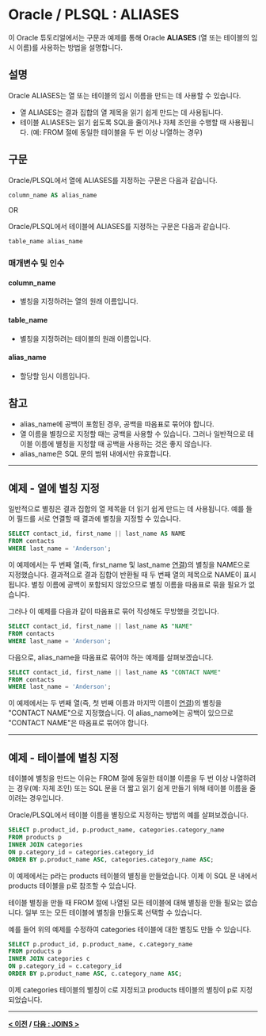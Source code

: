 # Oracle / PLSQL : ALIASES

이 Oracle 튜토리얼에서는 구문과 예제를 통해 Oracle **ALIASES** (열 또는 테이블의 임시 이름)를 사용하는 방법을 설명합니다.

## 설명
Oracle ALIASES는 열 또는 테이블의 임시 이름을 만드는 데 사용할 수 있습니다.

- 열 ALIASES는 결과 집합의 열 제목을 읽기 쉽게 만드는 데 사용됩니다.
- 테이블 ALIASES는 읽기 쉽도록 SQL을 줄이거나 자체 조인을 수행할 때 사용됩니다. (예: FROM 절에 동일한 테이블을 두 번 이상 나열하는 경우)

## 구문
Oracle/PLSQL에서 열에 ALIASES를 지정하는 구문은 다음과 같습니다.
```SQL
column_name AS alias_name
```
OR

Oracle/PLSQL에서 테이블에 ALIASES를 지정하는 구문은 다음과 같습니다.
```SQL
table_name alias_name
```
### 매개변수 및 인수
#### **column_name**
- 별칭을 지정하려는 열의 원래 이름입니다.
#### **table_name**
- 별칭을 지정하려는 테이블의 원래 이름입니다.
#### **alias_name**
- 할당할 임시 이름입니다.

## 참고
- alias_name에 공백이 포함된 경우, 공백을 따옴표로 묶어야 합니다.
- 열 이름을 별칭으로 지정할 때는 공백을 사용할 수 있습니다. 그러나 일반적으로 테이블 이름에 별칭을 지정할 때 공백을 사용하는 것은 좋지 않습니다.
- alias_name은 SQL 문의 범위 내에서만 유효합니다.

---
## 예제 - 열에 별칭 지정
일반적으로 별칭은 결과 집합의 열 제목을 더 읽기 쉽게 만드는 데 사용됩니다. 예를 들어 필드를 서로 연결할 때 결과에 별칭을 지정할 수 있습니다.
```SQL
SELECT contact_id, first_name || last_name AS NAME
FROM contacts
WHERE last_name = 'Anderson';
```
이 예제에서는 두 번째 열(즉, first_name 및 last_name [연결](CONCAT2.md))의 별칭을 NAME으로 지정했습니다. 결과적으로 결과 집합이 반환될 때 두 번째 열의 제목으로 NAME이 표시됩니다. 별칭 이름에 공백이 포함되지 않았으므로 별칭 이름을 따옴표로 묶을 필요가 없습니다.

그러나 이 예제를 다음과 같이 따옴표로 묶어 작성해도 무방했을 것입니다.
```SQL
SELECT contact_id, first_name || last_name AS "NAME"
FROM contacts
WHERE last_name = 'Anderson';
```
다음으로, alias_name을 따옴표로 묶어야 하는 예제를 살펴보겠습니다.
```SQL
SELECT contact_id, first_name || last_name AS "CONTACT NAME"
FROM contacts
WHERE last_name = 'Anderson';
```
이 예제에서는 두 번째 열(즉, 첫 번째 이름과 마지막 이름이 [연결](CONCAT2.md))의 별칭을 "CONTACT NAME"으로 지정했습니다. 이 alias_name에는 공백이 있으므로 "CONTACT NAME"은 따옴표로 묶어야 합니다.

---
## 예제 - 테이블에 별칭 지정
테이블에 별칭을 만드는 이유는 FROM 절에 동일한 테이블 이름을 두 번 이상 나열하려는 경우(예: 자체 조인) 또는 SQL 문을 더 짧고 읽기 쉽게 만들기 위해 테이블 이름을 줄이려는 경우입니다.

Oracle/PLSQL에서 테이블 이름을 별칭으로 지정하는 방법의 예를 살펴보겠습니다.
```SQL
SELECT p.product_id, p.product_name, categories.category_name
FROM products p
INNER JOIN categories
ON p.category_id = categories.category_id
ORDER BY p.product_name ASC, categories.category_name ASC;
```
이 예제에서는 p라는 products 테이블의 별칭을 만들었습니다. 이제 이 SQL 문 내에서 products 테이블을 p로 참조할 수 있습니다.

테이블 별칭을 만들 때 FROM 절에 나열된 모든 테이블에 대해 별칭을 만들 필요는 없습니다. 일부 또는 모든 테이블에 별칭을 만들도록 선택할 수 있습니다.

예를 들어 위의 예제를 수정하여 categories 테이블에 대한 별칭도 만들 수 있습니다.
```SQL
SELECT p.product_id, p.product_name, c.category_name
FROM products p
INNER JOIN categories c
ON p.category_id = c.category_id
ORDER BY p.product_name ASC, c.category_name ASC;
```
이제 categories 테이블의 별칭이 c로 지정되고 products 테이블의 별칭이 p로 지정되었습니다.

---
**[< 이전](NOT.md) / [다음 : JOINS >](JOINS.md)**